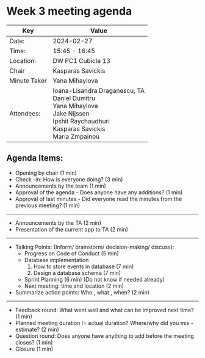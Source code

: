 # Week 3 meeting agenda

| Key          | Value             |
|--------------|-------------------|
| Date:        | 2024-02-27        |
| Time:        | 15:45 - 16:45     |
| Location:    | DW PC1 Cubicle 13 |
| Chair        | Kasparas Savickis |
| Minute Taker | Yana Mihaylova    |
| Attendees:   | Ioana-Lisandra Draganescu, TA<br/> Daniel Dumitru<br/> Yana Mihaylova<br/> Jake Nijssen<br/> Ipshit Raychaudhuri<br/> Kasparas Savickis<br/>  Maria Zmpainou |


## Agenda Items:
- Opening by chair (1 min)
- Check -in: How is everyone doing? (3 min)
- Announcements by the team (1 min)
- Approval of the agenda - Does anyone have any additions? (1 min)
- Approval of last minutes - Did everyone read the minutes from the previous meeting? (1 min)
---
- Announcements by the TA (2 min)
- Presentation of the current app to TA (2 min)
---
- Talking Points: (Inform/ brainstorm/ decision-making/ discuss):
    - Progress on Code of Conduct (5 min)
    - Database implementation
        1. How to store events in database (7 min)
        2. Design a database schema (7 min)
    - Sprint Planning (6 min) (Do not know if needed already)
    - Next meeting: time and location (2 min)
- Summarize action points: Who , what , when? (2 min)
---
- Feedback round: What went well and what can be improved next time? (1 min)
- Planned meeting duration != actual duration? Where/why did you mis -estimate? (2 min)
- Question round: Does anyone have anything to add before the meeting closes? (1 min)
- Closure (1 min)
